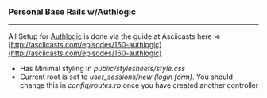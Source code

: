 ### Personal Base Rails w/Authlogic ###
* * *

All Setup for [Authlogic](http://github.com/binarylogic/authlogic/) is done via the guide at Asciicasts here => [http://asciicasts.com/episodes/160-authlogic](http://asciicasts.com/episodes/160-authlogic)

* Has Minimal styling in *public/stylesheets/style.css*
* Current root is set to *user_sessions/new (login form)*. You should change this in *config/routes.rb* once you have 
	created another controller
	
